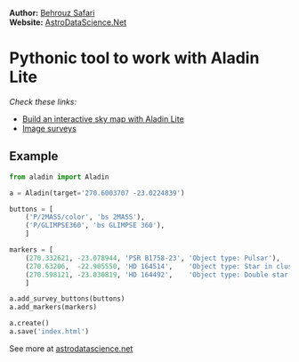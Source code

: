 **Author:** [Behrouz Safari](https://behrouzz.github.io/)<br/>
**Website:** [AstroDataScience.Net](http://astrodatascience.net/)<br/>

# Pythonic tool to work with Aladin Lite

*Check these links:*<br/>
* [Build an interactive sky map with Aladin Lite](https://aladin.cds.unistra.fr/AladinLite/doc/tutorials/interactive-finding-chart/)<br/>
* [Image surveys](http://aladin.unistra.fr/hips/list)<br/>


## Example

```python
from aladin import Aladin

a = Aladin(target='270.6003707 -23.0224839')

buttons = [
    ('P/2MASS/color', 'bs 2MASS'),
    ('P/GLIMPSE360', 'bs GLIMPSE 360'),
    ]

markers = [
    (270.332621, -23.078944, 'PSR B1758-23', 'Object type: Pulsar'),
    (270.63206,  -22.905550, 'HD 164514',    'Object type: Star in cluster'),
    (270.598121, -23.030819, 'HD 164492',    'Object type: Double star'),
    ]

a.add_survey_buttons(buttons)
a.add_markers(markers)

a.create()
a.save('index.html')
```


See more at [astrodatascience.net](https://astrodatascience.net/)
